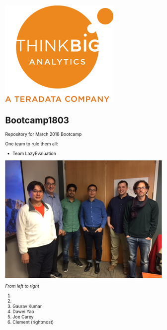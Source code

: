 ![](img/NewLogo.png)
# Bootcamp1803
Repository for March 2018 Bootcamp

One team to rule them all:  

*  Team LazyEvaluation


![](img/LazyEvaluation.jpg)

_From left to right_

1. 
2. 
3. Gaurav Kumar
4. Dawei Yao
5. Joe Carey
6. Clement (rightmost)
